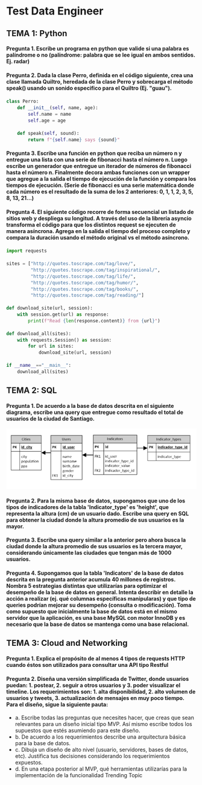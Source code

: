 # Test Data Engineer

## TEMA 1: Python

#### Pregunta 1. Escribe un programa en python que valide si una palabra es palíndrome o no (palíndrome: palabra que se lee igual en ambos sentidos. Ej. radar)

#### Pregunta 2. Dada la clase Perro, definida en el código siguiente, crea una clase llamada Quiltro, heredada de la clase Perro y sobrecarga el método speak() usando un sonido especifico para el Quiltro (Ej. "guau"). 

```python
class Perro:
    def __init__(self, name, age):
        self.name = name
        self.age = age

    def speak(self, sound):
        return f"{self.name} says {sound}"  
```

#### Pregunta 3. Escribe una función en python que reciba un número n y entregue una lista con una serie de fibonacci hasta el número n. Luego escribe un generador que entregue un iterador de números de fibonacci hasta el número n. Finalmente decora ambas funciones con un wrapper que agregue a la salida el tiempo de ejecución de la función y compara los tiempos de ejecución. (Serie de fibonacci es una serie matemática donde cada número es el resultado de la suma de los 2 anteriores: 0, 1, 1, 2, 3, 5, 8, 13, 21...)

#### Pregunta 4. El siguiente código recorre de forma secuencial un listado de sitios web y despliega su longitud. A través del uso de la librería asyncio transforma el código para que los distintos request se ejecuten de manera asíncrona. Agrega en la salida el tiempo del proceso completo y compara la duración usando el método original vs el método asíncrono.

```python
import requests

sites = ["http://quotes.toscrape.com/tag/love/",
         "http://quotes.toscrape.com/tag/inspirational/",
         "http://quotes.toscrape.com/tag/life/",
         "http://quotes.toscrape.com/tag/humor/",
         "http://quotes.toscrape.com/tag/books/",
         "http://quotes.toscrape.com/tag/reading/"]

def download_site(url, session):
    with session.get(url) as response:
        print(f"Read {len(response.content)} from {url}")

def download_all(sites):
    with requests.Session() as session:
        for url in sites:
            download_site(url, session)

if __name__=="__main__":
    download_all(sites)
```

## TEMA 2: SQL

#### Pregunta 1. De acuerdo a la base de datos descrita en el siguiente diagrama, escribe una query que entregue como resultado el total de usuarios de la ciudad de Santiago.

![db](db.png)

#### Pregunta 2. Para la misma base de datos, supongamos que uno de los tipos de indicadores de la tabla 'Indicator_type' es 'height', que representa la altura (cm) de un usuario dado. Escribe una query en SQL para obtener la ciudad donde la altura promedio de sus usuarios es la mayor.

#### Pregunta 3. Escribe una query similar a la anterior pero ahora busca la ciudad donde la altura promedio de sus usuarios es la tercera mayor, considerando únicamente las ciudades que tengan más de 1000 usuarios.

#### Pregunta 4. Supongamos que la tabla 'Indicators' de la base de datos descrita en la pregunta anterior acumula 40 millones de registros. Nombra 5 estrategias distintas que utilizarías para optimizar el desempeño de la base de datos en general. Intenta describir en detalle la acción a realizar (ej. qué columnas específicas manipularas) y que tipo de queries podrían mejorar su desempeño (consulta o modificación). Toma como supuesto que inicialmente la base de datos está en el mismo servidor que la aplicación, es una base MySQL con motor InnoDB y es necesario que la base de datos se mantenga como una base relacional.


## TEMA 3: Cloud and Networking

#### Pregunta 1. Explica el propósito de al menos 4 tipos de requests HTTP cuando éstos son utilizados para consultar una API tipo Restful

#### Pregunta 2. Diseña una versión simplificada de Twitter, donde usuarios puedan: 1. postear, 2. seguir a otros usuarios y 3. poder visualizar el timeline. Los requerimientos son: 1. alta disponibilidad, 2. alto volumen de usuarios y tweets, 3. actualización de mensajes en muy poco tiempo. Para el diseño, sigue la siguiente pauta:

- a. Escribe todas las preguntas que necesites hacer, que creas que sean relevantes para un diseño inicial tipo MVP. Así mismo escribe todos los supuestos que estés asumiendo para este diseño. 
- b. De acuerdo a los requerimientos describe una arquitectura básica para la base de datos.
- c. Dibuja un diseño de alto nivel (usuario, servidores, bases de datos, etc). Justifica tus decisiones considerando los requerimientos expuestos. 
- d. En una etapa posterior al MVP, qué herramientas utilizarías para la implementación de la funcionalidad Trending Topic 
	
